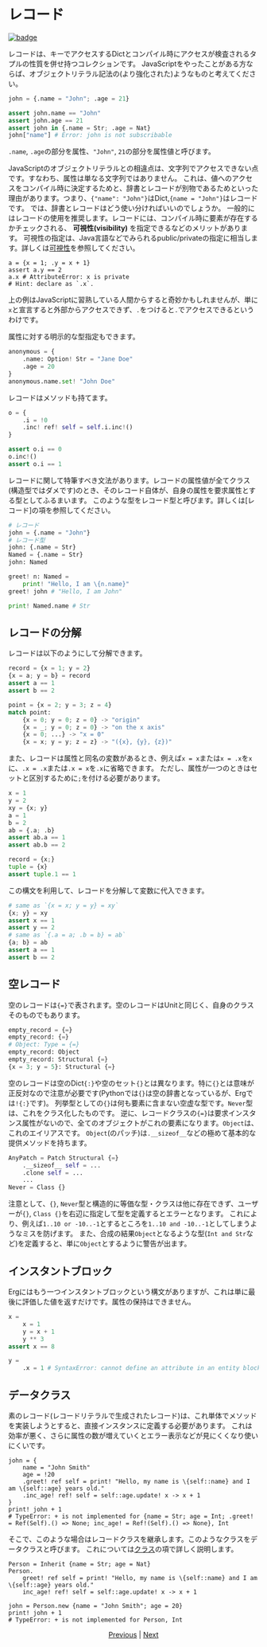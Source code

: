 # レコード

[![badge](https://img.shields.io/endpoint.svg?url=https%3A%2F%2Fgezf7g7pd5.execute-api.ap-northeast-1.amazonaws.com%2Fdefault%2Fsource_up_to_date%3Fowner%3Derg-lang%26repos%3Derg%26ref%3Dmain%26path%3Ddoc/EN/syntax/13_record.md%26commit_hash%3D96b113c47ec6ca7ad91a6b486d55758de00d557d)](https://gezf7g7pd5.execute-api.ap-northeast-1.amazonaws.com/default/source_up_to_date?owner=erg-lang&repos=erg&ref=main&path=doc/EN/syntax/13_record.md&commit_hash=96b113c47ec6ca7ad91a6b486d55758de00d557d)

レコードは、キーでアクセスするDictとコンパイル時にアクセスが検査されるタプルの性質を併せ持つコレクションです。
JavaScriptをやったことがある方ならば、オブジェクトリテラル記法の(より強化された)ようなものと考えてください。

```python
john = {.name = "John"; .age = 21}

assert john.name == "John"
assert john.age == 21
assert john in {.name = Str; .age = Nat}
john["name"] # Error: john is not subscribable
```

`.name`, `.age`の部分を属性、`"John"`, `21`の部分を属性値と呼びます。

JavaScriptのオブジェクトリテラルとの相違点は、文字列でアクセスできない点です。すなわち、属性は単なる文字列ではありません。
これは、値へのアクセスをコンパイル時に決定するためと、辞書とレコードが別物であるためといった理由があります。つまり、`{"name": "John"}`はDict,`{name = "John"}`はレコードです。
では、辞書とレコードはどう使い分ければいいのでしょうか。
一般的にはレコードの使用を推奨します。レコードには、コンパイル時に要素が存在するかチェックされる、 __可視性(visibility)__ を指定できるなどのメリットがあります。
可視性の指定は、Java言語などでみられるpublic/privateの指定に相当します。詳しくは[可視性](./19_visibility.md)を参照してください。

```python,compile_fail
a = {x = 1; .y = x + 1}
assert a.y == 2
a.x # AttributeError: x is private
# Hint: declare as `.x`.
```

上の例はJavaScriptに習熟している人間からすると奇妙かもしれませんが、単に`x`と宣言すると外部からアクセスできず、`.`をつけると`.`でアクセスできるというわけです。

属性に対する明示的な型指定もできます。

```python
anonymous = {
    .name: Option! Str = "Jane Doe"
    .age = 20
}
anonymous.name.set! "John Doe"
```

レコードはメソッドも持てます。

```python
o = {
    .i = !0
    .inc! ref! self = self.i.inc!()
}

assert o.i == 0
o.inc!()
assert o.i == 1
```

レコードに関して特筆すべき文法があります。レコードの属性値が全てクラス(構造型ではダメです)のとき、そのレコード自体が、自身の属性を要求属性とする型としてふるまいます。
このような型をレコード型と呼びます。詳しくは[レコード]の項を参照してください。

```python
# レコード
john = {.name = "John"}
# レコード型
john: {.name = Str}
Named = {.name = Str}
john: Named

greet! n: Named =
    print! "Hello, I am \{n.name}"
greet! john # "Hello, I am John"

print! Named.name # Str
```

## レコードの分解

レコードは以下のようにして分解できます。

```python
record = {x = 1; y = 2}
{x = a; y = b} = record
assert a == 1
assert b == 2

point = {x = 2; y = 3; z = 4}
match point:
    {x = 0; y = 0; z = 0} -> "origin"
    {x = _; y = 0; z = 0} -> "on the x axis"
    {x = 0; ...} -> "x = 0"
    {x = x; y = y; z = z} -> "({x}, {y}, {z})"
```

また、レコードは属性と同名の変数があるとき、例えば`x = x`または`x = .x`を`x`に、`.x = .x`または`.x = x`を`.x`に省略できます。
ただし、属性が一つのときはセットと区別するために`;`を付ける必要があります。

```python
x = 1
y = 2
xy = {x; y}
a = 1
b = 2
ab = {.a; .b}
assert ab.a == 1
assert ab.b == 2

record = {x;}
tuple = {x}
assert tuple.1 == 1
```

この構文を利用して、レコードを分解して変数に代入できます。

```python
# same as `{x = x; y = y} = xy`
{x; y} = xy
assert x == 1
assert y == 2
# same as `{.a = a; .b = b} = ab`
{a; b} = ab
assert a == 1
assert b == 2
```

## 空レコード

空のレコードは`{=}`で表されます。空のレコードはUnitと同じく、自身のクラスそのものでもあります。

```python
empty_record = {=}
empty_record: {=}
# Object: Type = {=}
empty_record: Object
empty_record: Structural {=}
{x = 3; y = 5}: Structural {=}
```

空のレコードは空のDict`{:}`や空のセット`{}`とは異なります。特に`{}`とは意味が正反対なので注意が必要です(Pythonでは`{}`は空の辞書となっているが、Ergでは`!{:}`です)。
列挙型としての`{}`は何も要素に含まない空虚な型です。`Never`型は、これをクラス化したものです。
逆に、レコードクラスの`{=}`は要求インスタンス属性がないので、全てのオブジェクトがこれの要素になります。`Object`は、これのエイリアスです。
`Object`(のパッチ)は`.__sizeof__`などの極めて基本的な提供メソッドを持ちます。

```python
AnyPatch = Patch Structural {=}
    .__sizeof__ self = ...
    .clone self = ...
    ...
Never = Class {}
```

注意として、`{}`, `Never`型と構造的に等価な型・クラスは他に存在できず、ユーザーが`{}`, `Class {}`を右辺に指定して型を定義するとエラーとなります。
これにより、例えば`1..10 or -10..-1`とするところを`1..10 and -10..-1`としてしまうようなミスを防げます。
また、合成の結果`Object`となるような型(`Int and Str`など)を定義すると、単に`Object`とするように警告が出ます。

## インスタントブロック

Ergにはもう一つインスタントブロックという構文がありますが、これは単に最後に評価した値を返すだけです。属性の保持はできません。

```python
x =
    x = 1
    y = x + 1
    y ** 3
assert x == 8

y =
    .x = 1 # SyntaxError: cannot define an attribute in an entity block
```

## データクラス

素のレコード(レコードリテラルで生成されたレコード)は、これ単体でメソッドを実装しようとすると、直接インスタンスに定義する必要があります。
これは効率が悪く、さらに属性の数が増えていくとエラー表示などが見にくくなり使いにくいです。

```python,compile_fail
john = {
    name = "John Smith"
    age = !20
    .greet! ref self = print! "Hello, my name is \{self::name} and I am \{self::age} years old."
    .inc_age! ref! self = self::age.update! x -> x + 1
}
print! john + 1
# TypeError: + is not implemented for {name = Str; age = Int; .greet! = Ref(Self).() => None; inc_age! = Ref!(Self).() => None}, Int
```

そこで、このような場合はレコードクラスを継承します。このようなクラスをデータクラスと呼びます。
これについては[クラス](./type/04_class.md)の項で詳しく説明します。

```python,checker_ignore
Person = Inherit {name = Str; age = Nat}
Person.
    greet! ref self = print! "Hello, my name is \{self::name} and I am \{self::age} years old."
    inc_age! ref! self = self::age.update! x -> x + 1

john = Person.new {name = "John Smith"; age = 20}
print! john + 1
# TypeError: + is not implemented for Person, Int
```

<p align='center'>
    <a href='./13_tuple.md'>Previous</a> | <a href='./15_set.md'>Next</a>
</p>

